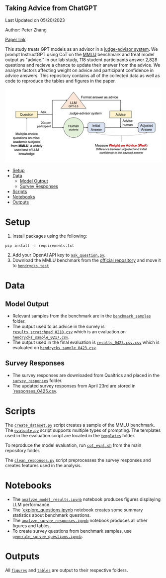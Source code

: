 Taking Advice from ChatGPT
---
Last Updated on 05/20/2023

Author: Peter Zhang

[Paper link](https://drive.google.com/file/d/1bgKjRGYSnsE9tNMsUcCaZZVcRFzk49XO/view?usp=share_link)

This study treats GPT models as an advisor in a [judge-advisor system](https://www.sciencedirect.com/science/article/abs/pii/S0749597800929261). We prompt InstructGPT using CoT on the [MMLU](https://arxiv.org/abs/2009.03300) benchmark and treat model output as "advice." In our lab study, 118 student participants answer 2,828 questions and recieve a chance to update their answer from the advice. We analyze factors affecting weight on advice and participant confidence in advice answers. This repository contains all of the collected data as well as code to reproduce the tables and figures in the paper.

![](figures/study_design.png)

- [Setup](#setup)
- [Data](#data)
  - [Model Output](#model-output)
  - [Survey Responses](#survey-responses)
- [Scripts](#scripts)
- [Notebooks](#notebooks)
- [Outputs](#outputs)

# Setup
1. Install packages using the following:
```
pip install -r requirements.txt
```

2. Add your OpenAI API key to [`ask_question.py`](scripts/ask_question.py).
3. Download the MMLU benchmark from the [official repository](https://github.com/hendrycks/test) and move it to [`hendrycks_test`](data/hendrycks_test/) 

# Data

## Model Output
- Relevant samples from the benchmark are in the [`benchmark_samples`](data/benchmark_samples/) folder.
- The output used to as advice in the survey is [`results_scratchpad_0218.csv`](data/model_output/results_scratchpad_0218.csv) which is an evaluation on [`hendrycks_sample_0217.csv`](data/benchmark_samples/hendrycks_sample_0217.csv).
- The output used in the final evaluation is [`results_0425.csv.csv`](data/model_output/results_0425.csv) which is evaluated on [`hendrycks_sample_0423.csv`](data/benchmark_samples/hendrycks_sample_0423.csv).

## Survey Responses
- The survey responses are downloaded from Qualtrics and placed in the [`survey_responses`](data/survey_responses/) folder.
- The updated survey responses from April 23rd are stored in [`responses_0425.csv](data/survey_responses/responses_0425.csv).

# Scripts

The [`create_dataset.py`](scripts/create_dataset.py) script creates a sample of the MMLU benchmark. The [`evaluate.py`](scripts/evaluate.py) script supports multiple types of prompting. The templates used in the evaluation script are located in the [`templates`](templates) folder.

To reproduce the model evaluation, run [`cot_eval.sh`](scripts/cot_eval.sh) from the main repository folder.

The [`clean_responses.py`](scripts/clean_responses.py) script preprocesses the survey responses and creates features used in the analysis.

# Notebooks

- The [`analyze_model_results.ipynb`](notebooks/analyze_model_results.ipynb) notebook produces figures displaying LLM performance.
- The [`explore_questions.ipynb](notebooks/explore_questions.ipynb) notebook creates some summary statistics about benchmark questions.
- The [`analyze_survey_responses.ipynb`](notebooks/analyze_survey_responses.ipynb) notebook produces all other figures and tables.
- To create survey questions from benchmark samples, use [`generate_survey_questions.ipynb`](notebooks/generate_survey_questions.ipynb).

# Outputs

All [`figures`](figures) and [`tables`](tables) are output to their respective folders.
